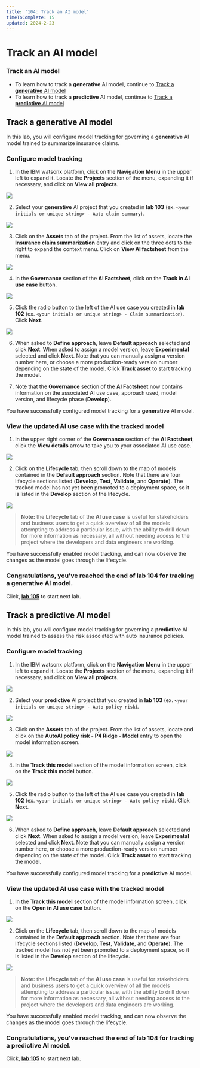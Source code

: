 ```yaml
---
title: '104: Track an AI model'
timeToComplete: 15
updated: 2024-2-23
---
```


<QuizAlert text='Heads Up! Quiz material will be flagged like this!' />

# Track an AI model

### Track an AI model

- To learn how to track a **generative** AI model, continue to [Track a **generative** AI model](#track-a-generative-ai-model)
- To learn how to track a **predictive** AI model, continue to [Track a **predictive** AI model](#track-a-predictive-ai-model)

## Track a **generative** AI model

In this lab, you will configure model tracking for governing a **generative** AI model trained to summarize insurance claims.

### Configure model tracking

1. In the IBM watsonx platform, click on the **Navigation Menu** in the upper left to expand it. Locate the **Projects** section of the menu, expanding it if necessary, and click on **View all projects**.

  ![](./images/104/navigation-menu-projects.png)

2. Select your **generative** AI project that you created in **lab 103** (ex. `<your initials or unique string> - Auto claim summary`).

  ![](./images/104/generative-project-select.png)

3. Click on the **Assets** tab of the project. From the list of assets, locate the **Insurance claim summarization** entry and click on the three dots to the right to expand the context menu. Click on **View AI factsheet** from the menu.

  ![](./images/104/view-ai-factsheet.png)

4. In the **Governance** section of the **AI Factsheet**, click on the **Track in AI use case** button.

  ![](./images/104/generative-track-in-ai-use-case.png)

5. Click the radio button to the left of the AI use case you created in **lab 102** (ex. `<your initials or unique string> - Claim summarization`). Click **Next**.

  ![](./images/104/select-generative-ai-use-case.png)

6. When asked to **Define approach**, leave **Default approach** selected and click **Next**. When asked to assign a model version, leave **Experimental** selected and click **Next**. Note that you can manually assign a version number here, or choose a more production-ready version number depending on the state of the model. Click **Track asset** to start tracking the model.

7. Note that the **Governance** section of the **AI Factsheet** now contains information on the associated AI use case, approach used, model version, and lifecycle phase (**Develop**).

You have successfully configured model tracking for a **generative** AI model.

### View the updated AI use case with the tracked model

1. In the upper right corner of the **Governance** section of the **AI Factsheet**, click the **View details** arrow to take you to your associated AI use case.

  ![](./images/104/view-details.png)

2. Click on the **Lifecycle** tab, then scroll down to the map of models contained in the **Default approach** section. Note that there are four lifecycle sections listed (**Develop**, **Test**, **Validate**, and **Operate**). The tracked model has not yet been promoted to a deployment space, so it is listed in the **Develop** section of the lifecycle.

  ![](./images/104/generative-lifecycle-visualization.png)

  > **Note:** the **Lifecycle** tab of the **AI use case** is useful for stakeholders and business users to get a quick overview of all the models attempting to address a particular issue, with the ability to drill down for more information as necessary, all without needing access to the project where the developers and data engineers are working.

You have successfully enabled model tracking, and can now observe the changes as the model goes through the lifecycle.

### Congratulations, you've reached the end of lab 104 for tracking a **generative** AI model.

Click, **[lab 105](/watsonx/watsonxgov/105)** to start next lab.

## Track a **predictive** AI model

In this lab, you will configure model tracking for governing a **predictive** AI model trained to assess the risk associated with auto insurance policies.

### Configure model tracking

1. In the IBM watsonx platform, click on the **Navigation Menu** in the upper left to expand it. Locate the **Projects** section of the menu, expanding it if necessary, and click on **View all projects**.

  ![](./images/104/navigation-menu-projects.png)

2. Select your **predictive** AI project that you created in **lab 103** (ex. `<your initials or unique string> - Auto policy risk`).

  ![](./images/104/predictive-project-select.png)

3. Click on the **Assets** tab of the project. From the list of assets, locate and click on the **AutoAI policy risk - P4 Ridge - Model** entry to open the model information screen.

  ![](./images/104/view-model-info.png)

4. In the **Track this model** section of the model information screen, click on the **Track this model** button.

  ![](./images/104/track-this-model.png)

5. Click the radio button to the left of the AI use case you created in **lab 102** (ex. `<your initials or unique string> - Auto policy risk`). Click **Next**.

  ![](./images/104/select-predictive-ai-use-case.png)

6. When asked to **Define approach**, leave **Default approach** selected and click **Next**. When asked to assign a model version, leave **Experimental** selected and click **Next**. Note that you can manually assign a version number here, or choose a more production-ready version number depending on the state of the model. Click **Track asset** to start tracking the model.

You have successfully configured model tracking for a **predictive** AI model.

### View the updated AI use case with the tracked model

1. In the **Track this model** section of the model information screen, click on the **Open in AI use case** button.

  ![](./images/104/open-in-ai-use-case.png)

2. Click on the **Lifecycle** tab, then scroll down to the map of models contained in the **Default approach** section. Note that there are four lifecycle sections listed (**Develop**, **Test**, **Validate**, and **Operate**). The tracked model has not yet been promoted to a deployment space, so it is listed in the **Develop** section of the lifecycle.

  <QuizAlert text='There is a quiz question on the model lifecycle.' />

  ![](./images/104/predictive-lifecycle-visualization.png)

  > **Note:** the **Lifecycle** tab of the **AI use case** is useful for stakeholders and business users to get a quick overview of all the models attempting to address a particular issue, with the ability to drill down for more information as necessary, all without needing access to the project where the developers and data engineers are working.

You have successfully enabled model tracking, and can now observe the changes as the model goes through the lifecycle.

### Congratulations, you've reached the end of lab 104 for tracking a **predictive** AI model.

Click, **[lab 105](/watsonx/watsonxgov/105)** to start next lab.
